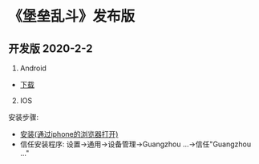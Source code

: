 # 《堡垒乱斗》发布版

## 开发版 2020-2-2

1. Android

- [下载](https://code.aliyun.com/lovebirdsx/pubg_pub/raw/master/dev/X5DemoTest.apk)

2. IOS

安装步骤:

- [安装(通过iphone的浏览器打开)](itms-services://?action=download-manifest&url=https://code.aliyun.com/lovebirdsx/pubg_pub/raw/master/dev/pubg.plist)
- 信任安装程序: 设置->通用->设备管理->Guangzhou ...->信任"Guangzhou ..."

